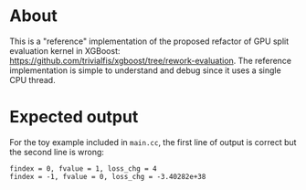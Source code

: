 
About
=====
This is a "reference" implementation of the proposed refactor of GPU split evaluation kernel in XGBoost: https://github.com/trivialfis/xgboost/tree/rework-evaluation. The reference implementation is simple to understand and debug since it uses a single CPU thread.

Expected output
===============
For the toy example included in `main.cc`, the first line of output is correct but the second line is wrong:
```
findex = 0, fvalue = 1, loss_chg = 4
findex = -1, fvalue = 0, loss_chg = -3.40282e+38
```

